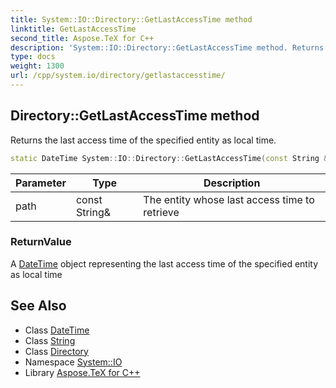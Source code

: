 ```yaml
---
title: System::IO::Directory::GetLastAccessTime method
linktitle: GetLastAccessTime
second_title: Aspose.TeX for C++
description: 'System::IO::Directory::GetLastAccessTime method. Returns the last access time of the specified entity as local time in C++.'
type: docs
weight: 1300
url: /cpp/system.io/directory/getlastaccesstime/
---
```

## Directory::GetLastAccessTime method


Returns the last access time of the specified entity as local time.

```cpp
static DateTime System::IO::Directory::GetLastAccessTime(const String &path)
```


| Parameter | Type | Description |
| --- | --- | --- |
| path | const String\& | The entity whose last access time to retrieve |

### ReturnValue

A [DateTime](../../../system/datetime/) object representing the last access time of the specified entity as local time

## See Also

* Class [DateTime](../../../system/datetime/)
* Class [String](../../../system/string/)
* Class [Directory](../)
* Namespace [System::IO](../../)
* Library [Aspose.TeX for C++](../../../)

